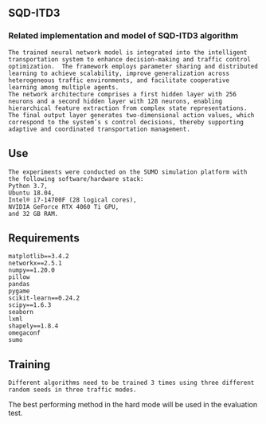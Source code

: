## SQD-ITD3
### Related implementation and model of SQD-ITD3 algorithm
	The trained neural network model is integrated into the intelligent transportation system to enhance decision-making and traffic control optimization.  The framework employs parameter sharing and distributed learning to achieve scalability, improve generalization across heterogeneous traffic environments, and facilitate cooperative learning among multiple agents.  
	The network architecture comprises a first hidden layer with 256 neurons and a second hidden layer with 128 neurons, enabling hierarchical feature extraction from complex state representations.  The final output layer generates two-dimensional action values, which correspond to the system’s s control decisions, thereby supporting adaptive and coordinated transportation management.
## Use
	The experiments were conducted on the SUMO simulation platform with the following software/hardware stack: 
	Python 3.7,
	Ubuntu 18.04,
	Intel® i7-14700F (28 logical cores),
	NVIDIA GeForce RTX 4060 Ti GPU, 
	and 32 GB RAM.
## Requirements
	matplotlib==3.4.2
	networkx==2.5.1
	numpy==1.20.0
	pillow
	pandas
	pygame
	scikit-learn==0.24.2
	scipy==1.6.3
	seaborn
	lxml
	shapely==1.8.4
	omegaconf
	sumo
## Training
	Different algorithms need to be trained 3 times using three different random seeds in three traffic modes. 
  The best performing method in the hard mode will be used in the evaluation test.
